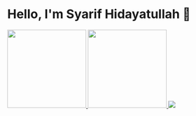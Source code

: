 # Hello, I'm Syarif Hidayatullah 👋


<a href="https://github.com/sya-hid">
  <img height="180em" src="https://github-readme-stats-eight-theta.vercel.app/api?username=sya-hid&show_icons=true&theme=vue-dark&include_all_commits=true&count_private=true"/>
  <img height="180em" src="https://github-readme-stats-eight-theta.vercel.app/api/top-langs/?username=sya-hid&layout=compact&langs_count=8&theme=vue-dark"/>
</a>
<img src="https://visitor-badge.laobi.icu/badge?page_id=sya-hid"/>       


